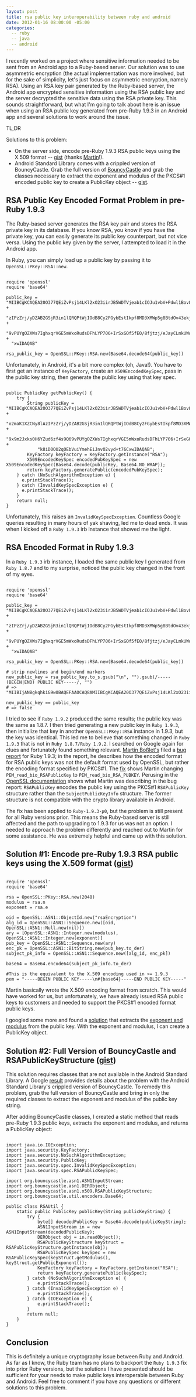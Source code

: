 ```yaml
---
layout: post
title: rsa public key interoperability between ruby and android
date: 2012-01-16 08:00:00 -05:00
categories:
  -- ruby
  -- java
  -- android
---
```


I recently worked on a project where sensitive information needed to be sent from an Android app to a Ruby-based server.  Our solution was to use asymmetric encryption (the actual implementation was more involved, but for the sake of simplicity, let's just focus on asymmetric encryption, namely RSA).  Using an RSA key pair generated by the Ruby-based server, the Android app encrypted sensitive information using the RSA public key and the server decrypted the sensitive data using the RSA private key.  This sounds straightforward, but what I'm going to talk about here is an issue when using an RSA public key generated from pre-Ruby 1.9.3 in an Android app and several solutions to work around the issue.

TL;DR

Solutions to this problem:

* On the server side, encode pre-Ruby 1.9.3 RSA public keys using the X.509 format -- [gist](https://gist.github.com/1470360) (thanks [Martin](http://twitter.com/!#/_emboss_)!).
* Android Standard Library comes with a crippled version of BouncyCastle.  Grab the full version of [BouncyCastle](http://www.bouncycastle.org/java.html) and grab the classes necessary to extract the exponent and modulus of the PKCS#1 encoded public key to create a PublicKey object -- [gist](https://gist.github.com/1617144).

## RSA Public Key Encoded Format Problem in pre-Ruby 1.9.3

The Ruby-based server generates the RSA key pair and stores the RSA private key in its database.  If you know RSA, you know if you have the private key, you can easily generate its public key counterpart, but not vice versa.  Using the public key given by the server, I attempted to load it in the Android app.

In Ruby, you can simply load up a public key by passing it to `OpenSSL::PKey::RSA::new`.

<pre><code class="ruby">
require 'openssl'
require 'base64'

public_key = "MIIBCgKCAQEA20O377QEiZvPsj14LKl2xO23iirJB5WDTVjeab1cIOJu1vbV+Pdwl1Bov8m896ZG4K0S/qvfJcdHLovr2WJ+o2maK1XZCNy8lA" +
  "zIPzZrj/yDZAB2GSjR3in1lQRQPtWjIOdB8Cy2FGybEstIkpf8MD3XMWp5g8BtdOv43ekjBuTiGGLlPRG0+IiazjHlWjyl6DU9x9m2Jxks0H6YZud6zf4s9Q6" +
  "9vPUYgOZXWs7IghxqrVGE5mWxoRudsDFhLYP706+IrSxGOf5fE0/8fjtzj/eJayCLmkUWq/xsts5tBAbwsX5xKdk8iD0OU2qOEbVuiYmehEiJnvO2vyd+t76C" +
  "xwIDAQAB"

rsa_public_key = OpenSSL::PKey::RSA.new(Base64.decode64(public_key))
</code></pre>

Unfortunately, in Android, it's a bit more complex (oh, Java!).  You have to first get an instance of `KeyFactory`, create an `X509EncodedKeySpec`, pass in the public key string, then generate the public key using that key spec.

<pre><code class="java">
public PublicKey getPublicKey() {
    try {
        String publicKey = "MIIBCgKCAQEA20O377QEiZvPsj14LKl2xO23iirJB5WDTVjeab1cIOJu1vbV+Pdwl1Bov8m896ZG4K0S/qvfJcdHLovr2WJ+" +
            "o2maK1XZCNy8lAzIPzZrj/yDZAB2GSjR3in1lQRQPtWjIOdB8Cy2FGybEstIkpf8MD3XMWp5g8BtdOv43ekjBuTiGGLlPRG0+IiazjHlWjyl6DU" +
            "9x9m2Jxks0H6YZud6zf4s9Q69vPUYgOZXWs7IghxqrVGE5mWxoRudsDFhLYP706+IrSxGOf5fE0/8fjtzj/eJayCLmkUWq/xsts5tBAbwsX5xKd" +
            "k8iD0OU2qOEbVuiYmehEiJnvO2vyd+t76CxwIDAQAB";
        KeyFactory keyFactory = KeyFactory.getInstance("RSA");
        X509EncodedKeySpec encodedPubKeySpec = new X509EncodedKeySpec(Base64.decode(publicKey, Base64.NO_WRAP));
        return keyFactory.generatePublic(encodedPubKeySpec);
    } catch (NoSuchAlgorithmException e) {
      e.printStackTrace();
    } catch (InvalidKeySpecException e) {
      e.printStackTrace();
    }
    return null;
}
</code></pre>

Unfortunately, this raises an `InvalidKeySpecException`.  Countless Google queries resulting in many hours of yak shaving, led me to dead ends.  It was when I kicked off a `Ruby 1.9.3` irb instance that showed me the light.

## RSA Encoded Format in Ruby 1.9.3

In a `Ruby 1.9.3` irb instance, I loaded the same public key I generated from `Ruby 1.8.7` and to my surprise, noticed the public key changed in the front of my eyes.

<pre><code class="ruby">
require 'openssl'
require 'base64'

public_key = "MIIBCgKCAQEA20O377QEiZvPsj14LKl2xO23iirJB5WDTVjeab1cIOJu1vbV+Pdwl1Bov8m896ZG4K0S/qvfJcdHLovr2WJ+o2maK1XZCNy8lA" +
  "zIPzZrj/yDZAB2GSjR3in1lQRQPtWjIOdB8Cy2FGybEstIkpf8MD3XMWp5g8BtdOv43ekjBuTiGGLlPRG0+IiazjHlWjyl6DU9x9m2Jxks0H6YZud6zf4s9Q6" +
  "9vPUYgOZXWs7IghxqrVGE5mWxoRudsDFhLYP706+IrSxGOf5fE0/8fjtzj/eJayCLmkUWq/xsts5tBAbwsX5xKdk8iD0OU2qOEbVuiYmehEiJnvO2vyd+t76C" +
  "xwIDAQAB"

rsa_public_key = OpenSSL::PKey::RSA.new(Base64.decode64(public_key))

# strip newlines and begin/end markers
new_public_key = rsa_public_key.to_s.gsub("\n", "").gsub(/-----(BEGIN|END) PUBLIC KEY-----/, "")
# => "MIIBIjANBgkqhkiG9w0BAQEFAAOCAQ8AMIIBCgKCAQEA20O377QEiZvPsj14LKl2xO23iirJB5WDTVjeab1cIOJu1vbV+Pdwl1Bov8m896ZG4K0S/qvfJcdHLovr2WJ+o2maK1XZCNy8lAzIPzZrj/yDZAB2GSjR3in1lQRQPtWjIOdB8Cy2FGybEstIkpf8MD3XMWp5g8BtdOv43ekjBuTiGGLlPRG0+IiazjHlWjyl6DU9x9m2Jxks0H6YZud6zf4s9Q69vPUYgOZXWs7IghxqrVGE5mWxoRudsDFhLYP706+IrSxGOf5fE0/8fjtzj/eJayCLmkUWq/xsts5tBAbwsX5xKdk8iD0OU2qOEbVuiYmehEiJnvO2vyd+t76CxwIDAQAB"

new_public_key == public_key
# => false
</code></pre>

I tried to see if `Ruby 1.9.2` produced the same results; the public key was the same as 1.8.7.  I then tried generating a new public key in `Ruby 1.9.3`, then initialize that key in another `OpenSSL::PKey::RSA` instance in 1.9.3, but the key was identical.  This led me to believe that something changed in `Ruby 1.9.3` that is not in `Ruby 1.8.7/Ruby 1.9.2`.  I searched on Google again for clues and fortunately found something relevant.  [Martin Bo&szlig;let's](https://twitter.com/#!/_emboss_) filed a [bug report](http://bugs.ruby-lang.org/issues/show/4421) for Ruby 1.9.3; in the report, he describes how the encoded format for RSA public keys was not the default format used by OpenSSL, but rather the encoding format specified by PKCS#1.  The [fix](http://bugs.ruby-lang.org/projects/ruby-trunk/repository/diff/ext/openssl/ossl_pkey_rsa.c?rev=31520&type=inline) shows Martin changing `PEM_read_bio_RSAPublicKey` to `PEM_read_bio_RSA_PUBKEY`.  Perusing in the [OpenSSL documentation](http://www.openssl.org/docs/crypto/pem.html) shows what Martin was describing in the bug report: `RSAPublicKey` encodes the public key using the PKCS#1 `RSAPublicKey` structure rather than the `SubjectPublicKeyInfo` structure.  The former structure is not compatible with the crypto library available in Android.

The fix has been applied to `Ruby-1.9.3-p0`, but the problem is still present for all Ruby versions prior.  This means the Ruby-based server is still affected and the path to upgrading to 1.9.3 for us was not an option.  I needed to approach the problem differently and reached out to Martin for some assistance.  He was extremely helpful and came up with this solution.

## Solution #1: Encode pre-Ruby 1.9.3 RSA public keys using the X.509 format ([gist](https://gist.github.com/1470360))

<pre><code class="ruby">
require 'openssl'
require 'base64'

rsa = OpenSSL::PKey::RSA.new(2048)
modulus = rsa.n
exponent = rsa.e

oid = OpenSSL::ASN1::ObjectId.new("rsaEncryption")
alg_id = OpenSSL::ASN1::Sequence.new([oid, OpenSSL::ASN1::Null.new(nil)])
ary = [OpenSSL::ASN1::Integer.new(modulus), OpenSSL::ASN1::Integer.new(exponent)]
pub_key = OpenSSL::ASN1::Sequence.new(ary)
enc_pk = OpenSSL::ASN1::BitString.new(pub_key.to_der)
subject_pk_info = OpenSSL::ASN1::Sequence.new([alg_id, enc_pk])

base64 = Base64.encode64(subject_pk_info.to_der)

#This is the equivalent to the X.509 encoding used in >= 1.9.3
pem = "-----BEGIN PUBLIC KEY-----\n#{base64}-----END PUBLIC KEY-----"
</code></pre>

Martin basically wrote the X.509 encoding format from scratch.  This would have worked for us, but unfortunately, we have already issued RSA public keys to customers and needed to support the PKCS#1 encoded format public keys.

I googled some more and found a [solution](http://stackoverflow.com/a/4033421) that extracts the [exponent and modulus][rsa-algorithm] from the public key.  With the exponent and modulus, I can create a PublicKey object.

## Solution #2: Full Version of BouncyCastle and RSAPublicKeyStructure ([gist](https://gist.github.com/1617144))

This solution requires classes that are not available in the Android Standard Library.  A Google [result](http://code.google.com/p/android/issues/detail?id=3280) provides details about the problem with the Android Standard Library's crippled version of BouncyCastle.  To remedy this problem, grab the full version of BouncyCastle and bring in only the required classes to extract the exponent and modulus of the public key string.

After adding BouncyCastle classes, I created a static method that reads pre-Ruby 1.9.3 public keys, extracts the exponent and modulus, and returns a PublicKey object:

<pre><code class="java">
import java.io.IOException;
import java.security.KeyFactory;
import java.security.NoSuchAlgorithmException;
import java.security.PublicKey;
import java.security.spec.InvalidKeySpecException;
import java.security.spec.RSAPublicKeySpec;

import org.bouncycastle.asn1.ASN1InputStream;
import org.bouncycastle.asn1.DERObject;
import org.bouncycastle.asn1.x509.RSAPublicKeyStructure;
import org.bouncycastle.util.encoders.Base64;

public class RSAUtil {
    static public PublicKey publicKey(String publicKeyString) {
        try {
            byte[] decodedPublicKey = Base64.decode(publicKeyString);
            ASN1InputStream in = new ASN1InputStream(decodedPublicKey);
            DERObject obj = in.readObject();
            RSAPublicKeyStructure keyStruct = RSAPublicKeyStructure.getInstance(obj);
            RSAPublicKeySpec keySpec = new RSAPublicKeySpec(keyStruct.getModulus(), keyStruct.getPublicExponent());
            KeyFactory keyFactory = KeyFactory.getInstance("RSA");
            return keyFactory.generatePublic(keySpec);
        } catch (NoSuchAlgorithmException e) {
            e.printStackTrace();
        } catch (InvalidKeySpecException e) {
            e.printStackTrace();
        } catch (IOException e) {
            e.printStackTrace();
        }
        return null;
    }
}
</code></pre>

## Conclusion

This is definitely a unique cryptography issue between Ruby and Android.  As far as I know, the Ruby team has no plans to backport the `Ruby 1.9.3` fix into prior Ruby versions, but the solutions I have presented should be sufficient for your needs to make public keys interoperable between Ruby and Android.  Feel free to comment if you have any questions or different solutions to this problem.

[rsa-algorithm]: http://en.wikipedia.org/wiki/RSA_(algorithm)#Key_generation
